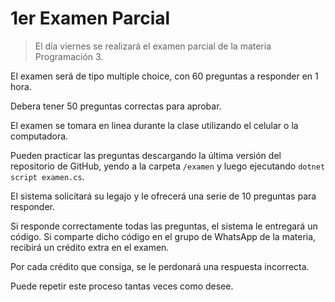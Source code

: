 # 1er Examen Parcial

> El día viernes se realizará el examen parcial de la materia Programación 3.

El examen será de tipo multiple choice, con 60 preguntas a responder en 1 hora.

Debera tener 50 preguntas correctas para aprobar.

El examen se tomara en linea durante la clase utilizando el celular o la computadora.


Pueden practicar las preguntas descargando la última versión del repositorio de GitHub, yendo a la carpeta `/examen` y luego ejecutando `dotnet script examen.cs`.

El sistema solicitará su legajo y le ofrecerá una serie de 10 preguntas para responder.

Si responde correctamente todas las preguntas, el sistema le entregará un código. Si comparte dicho código en el grupo de WhatsApp de la materia, recibirá un crédito extra en el examen.

Por cada crédito que consiga, se le perdonará una respuesta incorrecta. 

Puede repetir este proceso tantas veces como desee.
